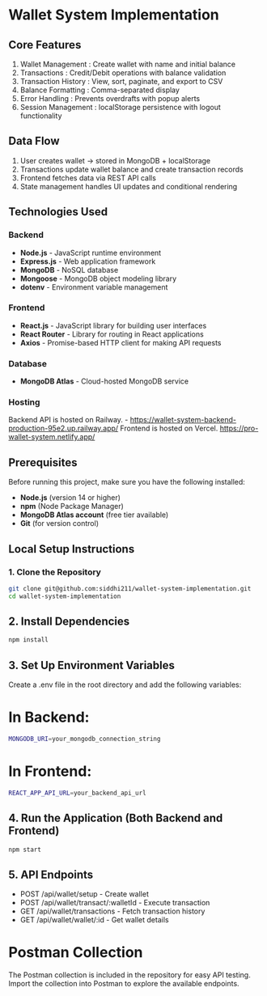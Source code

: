 # Wallet System Implementation 

## Core Features
1. Wallet Management : Create wallet with name and initial balance
2. Transactions : Credit/Debit operations with balance validation
3. Transaction History : View, sort, paginate, and export to CSV
4. Balance Formatting : Comma-separated display
5. Error Handling : Prevents overdrafts with popup alerts
6. Session Management : localStorage persistence with logout functionality

## Data Flow
1. User creates wallet → stored in MongoDB + localStorage
2. Transactions update wallet balance and create transaction records
3. Frontend fetches data via REST API calls
4. State management handles UI updates and conditional rendering

## Technologies Used

### Backend
- **Node.js** - JavaScript runtime environment
- **Express.js** - Web application framework
- **MongoDB** - NoSQL database
- **Mongoose** - MongoDB object modeling library
- **dotenv** - Environment variable management

### Frontend        
- **React.js** - JavaScript library for building user interfaces
- **React Router** - Library for routing in React applications
- **Axios** - Promise-based HTTP client for making API requests

### Database
- **MongoDB Atlas** - Cloud-hosted MongoDB service

### Hosting
Backend API is hosted on Railway. - 
 https://wallet-system-backend-production-95e2.up.railway.app/<API-ENDPOINTS>
Frontend is hosted on Vercel.
 https://pro-wallet-system.netlify.app/
 
## Prerequisites

Before running this project, make sure you have the following installed:

- **Node.js** (version 14 or higher)
- **npm** (Node Package Manager)
- **MongoDB Atlas account** (free tier available)
- **Git** (for version control)

## Local Setup Instructions

### 1. Clone the Repository
```bash
git clone git@github.com:siddhi211/wallet-system-implementation.git
cd wallet-system-implementation
```
## 2. Install Dependencies
```bash
npm install
```
## 3. Set Up Environment Variables
Create a .env file in the root directory and add the following variables:
# In Backend:
```bash
MONGODB_URI=your_mongodb_connection_string
``` 
# In Frontend:
```bash
REACT_APP_API_URL=your_backend_api_url
```        
## 4. Run the Application (Both Backend and Frontend)
```bash
npm start
```
## 5. API Endpoints
- POST /api/wallet/setup - Create wallet
- POST /api/wallet/transact/:walletId - Execute transaction
- GET /api/wallet/transactions - Fetch transaction history
- GET /api/wallet/wallet/:id - Get wallet details

# Postman Collection
The Postman collection is included in the repository for easy API testing. Import the collection into Postman to explore the available endpoints.

